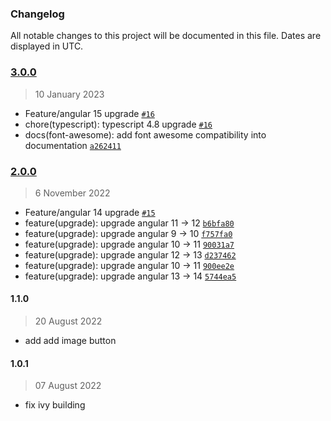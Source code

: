 ### Changelog

All notable changes to this project will be documented in this file. Dates are displayed in UTC.

### [3.0.0](https://github.com/Raiper34/ngx-simple-text-editor/compare/2.0.0...3.0.0)

> 10 January 2023

- Feature/angular 15 upgrade [`#16`](https://github.com/Raiper34/ngx-simple-text-editor/pull/16)
- chore(typescript): typescript 4.8 upgrade [`#16`](https://github.com/Raiper34/ngx-simple-text-editor/pull/16)
- docs(font-awesome): add font awesome compatibility into documentation [`a262411`](https://github.com/Raiper34/ngx-simple-text-editor/commit/a262411fc2313c67977807f85b1f55c8ceaea609)

### [2.0.0](https://github.com/Raiper34/ngx-simple-text-editor/compare/1.4.0...2.0.0)

> 6 November 2022

- Feature/angular 14 upgrade [`#15`](https://github.com/Raiper34/ngx-simple-text-editor/pull/15)
- feature(upgrade): upgrade angular 11 -&gt; 12 [`b6bfa80`](https://github.com/Raiper34/ngx-simple-text-editor/commit/b6bfa80b8bb94d8219ada820d24de718c245607a)
- feature(upgrade): upgrade angular 9 -&gt; 10 [`f757fa0`](https://github.com/Raiper34/ngx-simple-text-editor/commit/f757fa01809c0909d7f30c2ed81877aec50b8f05)
- feature(upgrade): upgrade angular 10 -&gt; 11 [`90031a7`](https://github.com/Raiper34/ngx-simple-text-editor/commit/90031a771efb5fef3b87b7610fdf8bc04c9cec06)
- feature(upgrade): upgrade angular 12 -&gt; 13 [`d237462`](https://github.com/Raiper34/ngx-simple-text-editor/commit/d2374620264c3b722d9622b3536e1ae7dba39739)
- feature(upgrade): upgrade angular 10 -&gt; 11 [`900ee2e`](https://github.com/Raiper34/ngx-simple-text-editor/commit/900ee2ed1a71fee4bb62adcf7a6f36ae07af362f)
- feature(upgrade): upgrade angular 13 -&gt; 14 [`5744ea5`](https://github.com/Raiper34/ngx-simple-text-editor/commit/5744ea5ca96b135a8dd57580a72702d08c671e38)

<!-- auto-changelog-above -->

#### 1.1.0

> 20 August 2022

* add add image button

#### 1.0.1

> 07 August 2022

* fix ivy building
